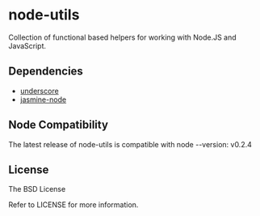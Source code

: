 # node-utils

Collection of functional based helpers for working with Node.JS and JavaScript.

## Dependencies

* [underscore](http://github.com/documentcloud/underscore)
* [jasmine-node](http://github.com/mhevery/jasmine-node)

## Node Compatibility

The latest release of node-utils is compatible with node --version:
    v0.2.4

## License

The BSD License

Refer to LICENSE for more information.
